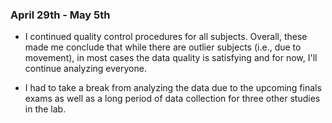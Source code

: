 ### April 29th - May 5th
* I continued quality control procedures for all subjects. Overall, these made me conclude that while there are outlier subjects (i.e., due to movement), in most cases the data quality is satisfying and for now, I'll continue analyzing everyone.

* I had to take a break from analyzing the data due to the upcoming finals exams as well as a long period of data collection for three other studies in the lab.
